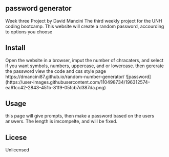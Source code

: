 <h2>password generator</h2>
Week three Project
by David Mancini 
The third weekly project for the UNH coding bootcamp. This website will create a random password, accourding to options you choose
<h2>Install</h2>
Open the website in a browser, imput the number of chracaters, and select if you want symbols, numbers, uppercase, and or lowercase. then gererate the password
view the code and css style page 
https://dmancini87.github.io/random-number-generator/
![password](https://user-images.githubusercontent.com/110498734/196312574-ea61cc42-2843-451b-81f9-05fcb7d387da.png)

<h2>Usage</h2>
this page will give prompts, then make a password based on the users answers.
The length is imcompelte, and will be fixed.
<h2>Licese</h2>
Unlicensed
